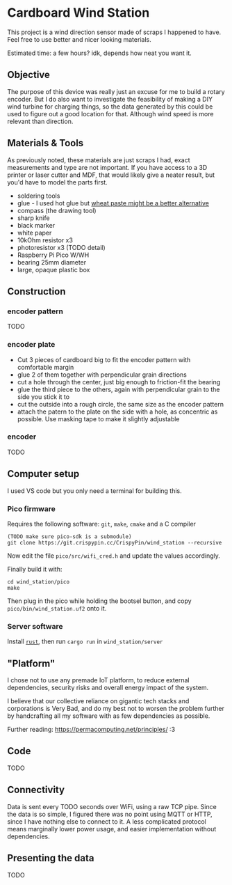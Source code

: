 # Cardboard Wind Station
This project is a wind direction sensor made of scraps I happened to have. Feel free to use better and nicer looking materials.

Estimated time: a few hours? idk, depends how neat you want it.

## Objective
The purpose of this device was really just an excuse for me to build a rotary encoder. But I do also want to investigate the feasibility of making a DIY wind turbine for charging things, so the data generated by this could be used to figure out a good location for that. Although wind speed is more relevant than direction.

## Materials & Tools
As previously noted, these materials are just scraps I had, exact measurements and type are not important. If you have access to a 3D printer or laser cutter and MDF, that would likely give a neater result, but you'd have to model the parts first.

- soldering tools
- glue - I used hot glue but [wheat paste might be a better alternative](https://www.youtube.com/watch?v=45JhacvmXV8)
- compass (the drawing tool)
- sharp knife
- black marker
- white paper
- 10kOhm resistor x3
- photoresistor x3 (TODO detail)
- Raspberry Pi Pico W/WH
- bearing 25mm diameter
- large, opaque plastic box

## Construction
### encoder pattern
TODO
### encoder plate
- Cut 3 pieces of cardboard big to fit the encoder pattern with comfortable margin
- glue 2 of them together with perpendicular grain directions
- cut a hole through the center, just big enough to friction-fit the bearing
- glue the third piece to the others, again with perpendicular grain to the side you stick it to
- cut the outside into a rough circle, the same size as the encoder pattern
- attach the patern to the plate on the side with a hole, as concentric as possible. Use masking tape to make it slightly adjustable
### encoder
TODO

## Computer setup
I used VS code but you only need a terminal for building this.

### Pico firmware
Requires the following software: `git`, `make`, `cmake` and a C compiler
```
(TODO make sure pico-sdk is a submodule)
git clone https://git.crispypin.cc/CrispyPin/wind_station --recursive
```
Now edit the file `pico/src/wifi_cred.h` and update the values accordingly.

Finally build it with:
```
cd wind_station/pico
make
```
Then plug in the pico while holding the bootsel button, and copy `pico/bin/wind_station.uf2` onto it.

### Server software
Install [`rust`](https://rustup.rs/), then run `cargo run` in `wind_station/server`

## "Platform"
I chose not to use any premade IoT platform, to reduce external dependencies, security risks and overall energy impact of the system.

I believe that our collective reliance on gigantic tech stacks and corporations is Very Bad, and do my best not to worsen the problem further by handcrafting all my software with as few dependencies as possible.

Further reading: https://permacomputing.net/principles/ :3

## Code
TODO

## Connectivity
Data is sent every TODO seconds over WiFi, using a raw TCP pipe. Since the data is so simple, I figured there was no point using MQTT or HTTP, since I have nothing else to connect to it. A less complicated protocol means marginally lower power usage, and easier implementation without dependencies.

## Presenting the data
TODO
